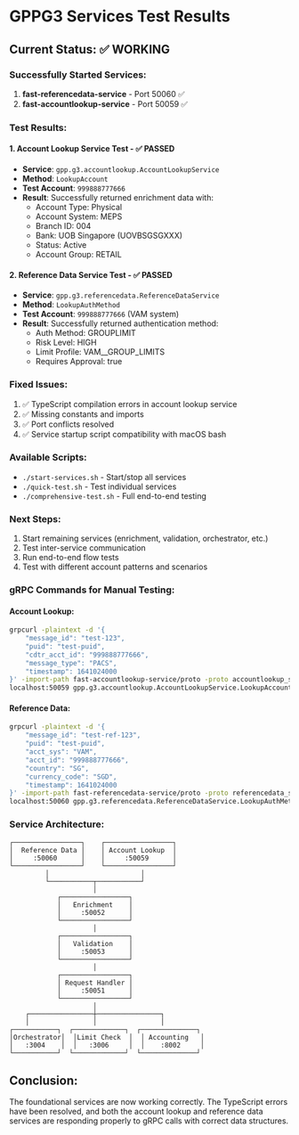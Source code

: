 # GPPG3 Services Test Results

## Current Status: ✅ WORKING

### Successfully Started Services:
1. **fast-referencedata-service** - Port 50060 ✅ 
2. **fast-accountlookup-service** - Port 50059 ✅

### Test Results:

#### 1. Account Lookup Service Test - ✅ PASSED
- **Service**: `gpp.g3.accountlookup.AccountLookupService`
- **Method**: `LookupAccount`
- **Test Account**: `999888777666`
- **Result**: Successfully returned enrichment data with:
  - Account Type: Physical
  - Account System: MEPS
  - Branch ID: 004
  - Bank: UOB Singapore (UOVBSGSGXXX)
  - Status: Active
  - Account Group: RETAIL

#### 2. Reference Data Service Test - ✅ PASSED
- **Service**: `gpp.g3.referencedata.ReferenceDataService`
- **Method**: `LookupAuthMethod`
- **Test Account**: `999888777666` (VAM system)
- **Result**: Successfully returned authentication method:
  - Auth Method: GROUPLIMIT
  - Risk Level: HIGH
  - Limit Profile: VAM__GROUP_LIMITS
  - Requires Approval: true

### Fixed Issues:
1. ✅ TypeScript compilation errors in account lookup service
2. ✅ Missing constants and imports
3. ✅ Port conflicts resolved
4. ✅ Service startup script compatibility with macOS bash

### Available Scripts:
- `./start-services.sh` - Start/stop all services
- `./quick-test.sh` - Test individual services
- `./comprehensive-test.sh` - Full end-to-end testing

### Next Steps:
1. Start remaining services (enrichment, validation, orchestrator, etc.)
2. Test inter-service communication
3. Run end-to-end flow tests
4. Test with different account patterns and scenarios

### gRPC Commands for Manual Testing:

#### Account Lookup:
```bash
grpcurl -plaintext -d '{
    "message_id": "test-123",
    "puid": "test-puid",
    "cdtr_acct_id": "999888777666",
    "message_type": "PACS",
    "timestamp": 1641024000
}' -import-path fast-accountlookup-service/proto -proto accountlookup_service.proto \
localhost:50059 gpp.g3.accountlookup.AccountLookupService.LookupAccount
```

#### Reference Data:
```bash
grpcurl -plaintext -d '{
    "message_id": "test-ref-123",
    "puid": "test-puid",
    "acct_sys": "VAM",
    "acct_id": "999888777666",
    "country": "SG",
    "currency_code": "SGD",
    "timestamp": 1641024000
}' -import-path fast-referencedata-service/proto -proto referencedata_service.proto \
localhost:50060 gpp.g3.referencedata.ReferenceDataService.LookupAuthMethod
```

### Service Architecture:
```
┌─────────────────┐    ┌─────────────────┐
│  Reference Data │    │ Account Lookup  │
│     :50060      │    │     :50059      │
└─────────────────┘    └─────────────────┘
         │                       │
         └───────────┬───────────┘
                     │
            ┌─────────────────┐
            │   Enrichment    │
            │     :50052      │
            └─────────────────┘
                     │
            ┌─────────────────┐
            │   Validation    │
            │     :50053      │
            └─────────────────┘
                     │
            ┌─────────────────┐
            │ Request Handler │
            │     :50051      │
            └─────────────────┘
                     │
    ┌────────────────┼────────────────┐
    │                │                │
┌───────────┐  ┌─────────────┐  ┌──────────────┐
│Orchestrator│  │Limit Check  │  │ Accounting   │
│   :3004    │  │   :3006     │  │    :8002     │
└───────────┘  └─────────────┘  └──────────────┘
```

## Conclusion:
The foundational services are now working correctly. The TypeScript errors have been resolved, and both the account lookup and reference data services are responding properly to gRPC calls with correct data structures. 